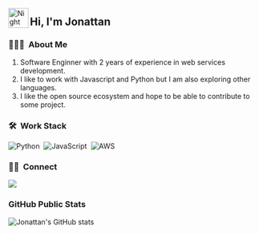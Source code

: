 <img alt="Night Coding" src="./assets/Hand%20Wave.gif" width='40' align="left"/><h2>Hi, I'm Jonattan</h2>

### 👨🏻‍💻 &nbsp;About Me

1. Software Enginner with 2 years of experience in web services development.
2. I like to work with Javascript and Python but I am also exploring other languages.
3. I like the open source ecosystem and hope to be able to contribute to some project. 


### 🛠 &nbsp;Work Stack

![Python](https://img.shields.io/badge/-Python-05122A?style=flat&logo=python)&nbsp;
![JavaScript](https://img.shields.io/badge/-JavaScript-05122A?style=flat&logo=javascript)&nbsp;
![AWS](https://img.shields.io/badge/AWS-AWS?logo=amazonaws)&nbsp;

### 🤝🏻 &nbsp;Connect

<a href="https://www.linkedin.com/in/jonattaninfante/"><img src="https://img.shields.io/badge/-jonattan%20infante-0077B5?style=flat&logo=Linkedin&logoColor=white"/></a>

### GitHub Public Stats

![Jonattan's GitHub stats](https://github-readme-stats.vercel.app/api?username=jonattan-infante&theme=dark&show_icons=true)
